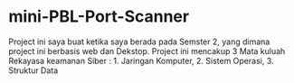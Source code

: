 # mini-PBL-Port-Scanner
Project ini saya buat ketika saya berada pada Semster 2, yang dimana project ini berbasis web dan Dekstop. Project ini mencakup 3 Mata kuluah Rekayasa keamanan Siber : 1. Jaringan Komputer, 2. Sistem Operasi, 3. Struktur Data
